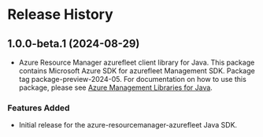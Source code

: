 # Release History

## 1.0.0-beta.1 (2024-08-29)

- Azure Resource Manager azurefleet client library for Java. This package contains Microsoft Azure SDK for azurefleet Management SDK.  Package tag package-preview-2024-05. For documentation on how to use this package, please see [Azure Management Libraries for Java](https://aka.ms/azsdk/java/mgmt).
### Features Added

- Initial release for the azure-resourcemanager-azurefleet Java SDK.
